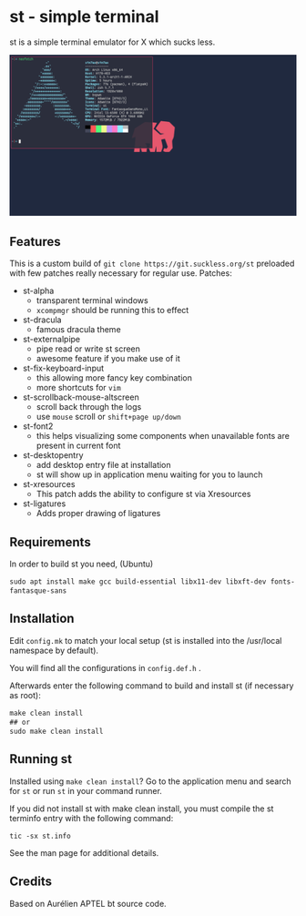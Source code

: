 # st - simple terminal
st is a simple terminal emulator for X which sucks less.

![Screeshot](screenshots/1.png?raw=true "Screenshot 1")

## Features
This is a custom build of `git clone https://git.suckless.org/st` preloaded with few patches really necessary for regular use.
Patches:
* st-alpha
	* transparent terminal windows
	* `xcompmgr` should be running this to effect
* st-dracula
	* famous dracula theme
* st-externalpipe
	* pipe read or write st screen
	* awesome feature if you make use of it
* st-fix-keyboard-input
	* this allowing more fancy key combination
	* more shortcuts for `vim`
* st-scrollback-mouse-altscreen
	* scroll back through the logs
	* use `mouse` scroll or `shift+page up/down`
* st-font2
	* this helps visualizing some components when unavailable fonts are present in current font 
* st-desktopentry
	* add desktop entry file at installation
	* st will show up in application menu waiting for you to launch
* st-xresources
	* This patch adds the ability to configure st via Xresources
* st-ligatures
	* Adds proper drawing of ligatures

## Requirements
In order to build st you need,
(Ubuntu)
```
sudo apt install make gcc build-essential libx11-dev libxft-dev fonts-fantasque-sans
```

## Installation
Edit `config.mk` to match your local setup (st is installed into
the /usr/local namespace by default).

You will find all the configurations in `config.def.h` .

Afterwards enter the following command to build and install st (if
necessary as root):
```
make clean install
## or
sudo make clean install
```

## Running st
Installed using `make clean install`?
Go to the application menu and search for `st` or run `st` in your command runner.

If you did not install st with make clean install, you must compile
the st terminfo entry with the following command:

```
tic -sx st.info
```

See the man page for additional details.

## Credits
Based on Aurélien APTEL <aurelien dot aptel at gmail dot com> bt source code.
